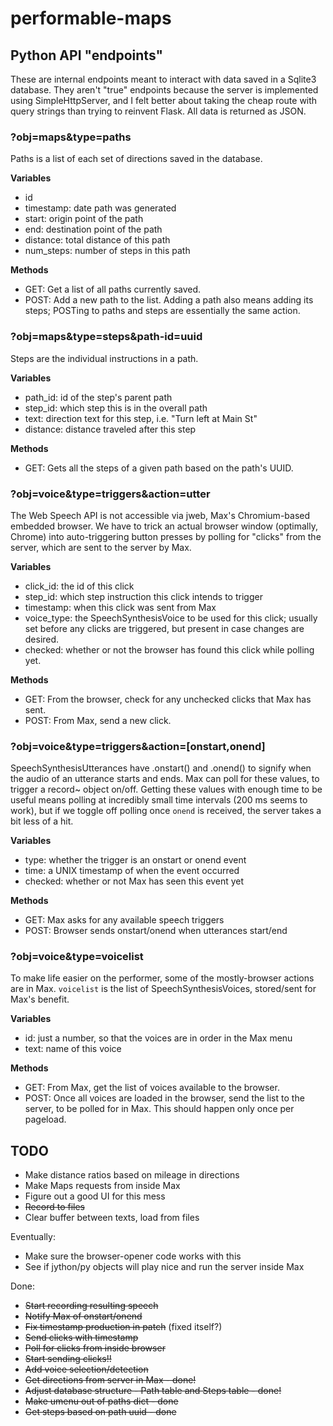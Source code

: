 # performable-maps

## Python API "endpoints"

These are internal endpoints meant to interact with data saved in a Sqlite3 database. They aren't "true" endpoints because the server is implemented using SimpleHttpServer, and I felt better about taking the cheap route with query strings than trying to reinvent Flask. All data is returned as JSON.

### ?obj=maps&type=paths

Paths is a list of each set of directions saved in the database.

**Variables**

* id
* timestamp: date path was generated
* start: origin point of the path
* end: destination point of the path
* distance: total distance of this path
* num_steps: number of steps in this path

**Methods**

* GET: Get a list of all paths currently saved.
* POST: Add a new path to the list. Adding a path also means adding its steps; POSTing to paths and steps are essentially the same action.

### ?obj=maps&type=steps&path-id=uuid

Steps are the individual instructions in a path.

**Variables**

* path_id: id of the step's parent path
* step_id: which step this is in the overall path
* text: direction text for this step, i.e. "Turn left at Main St"
* distance: distance traveled after this step

**Methods**

* GET: Gets all the steps of a given path based on the path's UUID.

### ?obj=voice&type=triggers&action=utter

The Web Speech API is not accessible via jweb, Max's Chromium-based embedded browser. We have to trick an actual browser window (optimally, Chrome) into auto-triggering button presses by polling for "clicks" from the server, which are sent to the server by Max.

**Variables**

* click_id: the id of this click
* step_id: which step instruction this click intends to trigger
* timestamp: when this click was sent from Max
* voice_type: the SpeechSynthesisVoice to be used for this click; usually set before any clicks are triggered, but present in case changes are desired.
* checked: whether or not the browser has found this click while polling yet.

**Methods**

* GET: From the browser, check for any unchecked clicks that Max has sent.
* POST: From Max, send a new click.

### ?obj=voice&type=triggers&action=[onstart,onend]

SpeechSynthesisUtterances have .onstart() and .onend() to signify when the audio of an utterance starts and ends. Max can poll for these values, to trigger a record~ object on/off. Getting these values with enough time to be useful means polling at incredibly small time intervals (200 ms seems to work), but if we toggle off polling once `onend` is received, the server takes a bit less of a hit.

**Variables**

* type: whether the trigger is an onstart or onend event
* time: a UNIX timestamp of when the event occurred
* checked: whether or not Max has seen this event yet

**Methods**

* GET: Max asks for any available speech triggers
* POST: Browser sends onstart/onend when utterances start/end

### ?obj=voice&type=voicelist

To make life easier on the performer, some of the mostly-browser actions are in Max. `voicelist` is the list of SpeechSynthesisVoices, stored/sent for Max's benefit.

**Variables**

* id: just a number, so that the voices are in order in the Max menu
* text: name of this voice

**Methods**

* GET: From Max, get the list of voices available to the browser.
* POST: Once all voices are loaded in the browser, send the list to the server, to be polled for in Max. This should happen only once per pageload.

## TODO

* Make distance ratios based on mileage in directions
* Make Maps requests from inside Max
* Figure out a good UI for this mess
* ~~Record to files~~
* Clear buffer between texts, load from files

Eventually:

* Make sure the browser-opener code works with this
* See if jython/py objects will play nice and run the server inside Max

Done: 

* ~~Start recording resulting speech~~
* ~~Notify Max of onstart/onend~~
* ~~Fix timestamp production in patch~~ (fixed itself?)
* ~~Send clicks with timestamp~~
* ~~Poll for clicks from inside browser~~
* ~~Start sending clicks!!~~
* ~~Add voice selection/detection~~
* ~~Get directions from server in Max - done!~~
* ~~Adjust database structure - Path table and Steps table - done!~~
* ~~Make umenu out of paths dict - done~~
* ~~Get steps based on path uuid - done~~